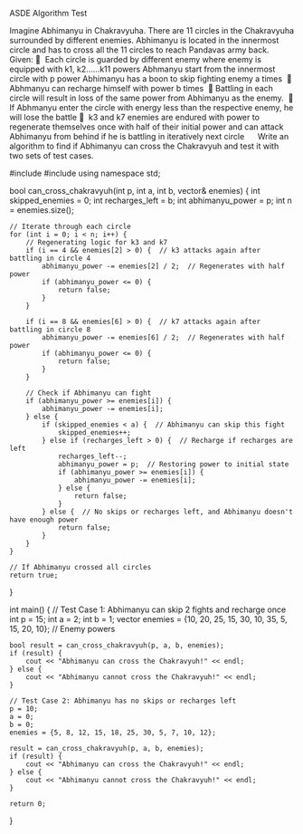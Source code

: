 ASDE Algorithm Test

Imagine Abhimanyu in Chakravyuha. There are 11 circles in the Chakravyuha surrounded by different enemies.
Abhimanyu is located in the innermost circle and has to cross all the 11 circles to reach Pandavas army back. 
 
Given:
  Each circle is guarded by different enemy where enemy is equipped with k1, k2……k11 powers
Abhmanyu start from the innermost circle with p power Abhimanyu has a boon to skip fighting enemy
a times 
 Abhmanyu can recharge himself with power b times 
 Battling in each circle will result in loss of the same power from Abhimanyu as the enemy. 
 If Abhmanyu enter the circle with energy less than the respective enemy, he will lose the battle
  k3 and k7 enemies are endured with power to regenerate themselves once with half of their initial
power and can attack Abhimanyu from behind if he is battling in iteratively next circle 
 
 
Write an algorithm to find if Abhimanyu can cross the Chakravyuh and test it with two sets of test cases.

#include <iostream>
#include <vector>
using namespace std;

bool can_cross_chakravyuh(int p, int a, int b, vector<int>& enemies) {
    int skipped_enemies = 0;
    int recharges_left = b;
    int abhimanyu_power = p;
    int n = enemies.size();
    
    // Iterate through each circle
    for (int i = 0; i < n; i++) {
        // Regenerating logic for k3 and k7
        if (i == 4 && enemies[2] > 0) {  // k3 attacks again after battling in circle 4
            abhimanyu_power -= enemies[2] / 2;  // Regenerates with half power
            if (abhimanyu_power <= 0) {
                return false;
            }
        }
        
        if (i == 8 && enemies[6] > 0) {  // k7 attacks again after battling in circle 8
            abhimanyu_power -= enemies[6] / 2;  // Regenerates with half power
            if (abhimanyu_power <= 0) {
                return false;
            }
        }

        // Check if Abhimanyu can fight
        if (abhimanyu_power >= enemies[i]) {
            abhimanyu_power -= enemies[i];
        } else {
            if (skipped_enemies < a) {  // Abhimanyu can skip this fight
                skipped_enemies++;
            } else if (recharges_left > 0) {  // Recharge if recharges are left
                recharges_left--;
                abhimanyu_power = p;  // Restoring power to initial state
                if (abhimanyu_power >= enemies[i]) {
                    abhimanyu_power -= enemies[i];
                } else {
                    return false;
                }
            } else {  // No skips or recharges left, and Abhimanyu doesn't have enough power
                return false;
            }
        }
    }

    // If Abhimanyu crossed all circles
    return true;
}

int main() {
    // Test Case 1: Abhimanyu can skip 2 fights and recharge once
    int p = 15;
    int a = 2;
    int b = 1;
    vector<int> enemies = {10, 20, 25, 15, 30, 10, 35, 5, 15, 20, 10};  // Enemy powers
    
    bool result = can_cross_chakravyuh(p, a, b, enemies);
    if (result) {
        cout << "Abhimanyu can cross the Chakravyuh!" << endl;
    } else {
        cout << "Abhimanyu cannot cross the Chakravyuh!" << endl;
    }

    // Test Case 2: Abhimanyu has no skips or recharges left
    p = 10;
    a = 0;
    b = 0;
    enemies = {5, 8, 12, 15, 18, 25, 30, 5, 7, 10, 12};
    
    result = can_cross_chakravyuh(p, a, b, enemies);
    if (result) {
        cout << "Abhimanyu can cross the Chakravyuh!" << endl;
    } else {
        cout << "Abhimanyu cannot cross the Chakravyuh!" << endl;
    }

    return 0;
}


